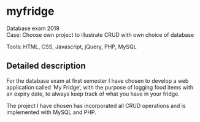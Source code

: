 # myfridge
Database exam 2019  
Case: Choose own project to illustrate CRUD with own choice of database

Tools: HTML, CSS, Javascript, jQuery, PHP, MySQL

## Detailed description
For the database exam at first semester I have chosen to develop a web application called ‘My Fridge’, with the
purpose of logging food items with an expiry date, to always keep track of what you have in your fridge.  

The project I have chosen has incorporated all CRUD operations and is implemented with MySQL and PHP.
